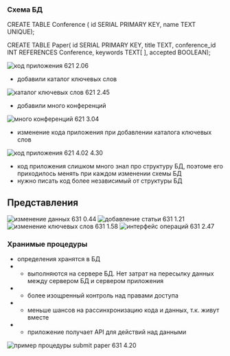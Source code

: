 ### Схема БД

CREATE TABLE Conference (
  id SERIAL PRIMARY KEY,
  name TEXT UNIQUE);
  
CREATE TABLE Paper(
  id SERIAL PRIMARY KEY,
  title TEXT,
  conference_id INT REFERENCES Conference,
  keywords TEXT[ ],
  accepted BOOLEAN);
  
![код приложения 621 2.06]()

* добавили каталог ключевых слов

![каталог ключевых слов 621 2.45]()

* добавили много конференций

![много конференций 621 3.04]()

* изменение кода приложения при добавлении каталога ключевых слов

![код приложения 621 4.02 4.30 ]()

* код приложения слишком много знал про структуру БД, поэтоме его приходилось менять при каждом изменении схемы БД
* нужно писать код более независимый от структуры БД

## Представления

![изменение данных 631 0.44]()
![добавление статьи 631 1.21]()
![изменение ключевых слов 631 1.58]()
![интерфейс операций 631 2.47]()

### Хранимые процедуры

* определения хранятся в БД
* + выполняются на сервере БД. Нет затрат на пересылку данных между сервером БД и сервером приложения
* + более изощренный контроль над правами доступа
* + меньше шансов на рассинхронизацию кода и данных, т.к. живут вместе
* + приложение получает API для действий над данными

![пример процедуры submit paper 631 4.20]()



